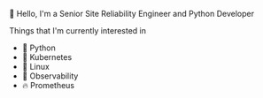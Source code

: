 👾 Hello, I'm a Senior Site Reliability Engineer and Python Developer

Things that I'm currently interested in
- 🐍 Python 
- 🐳 Kubernetes
- 🐧 Linux 
- 🔭 Observability
- 🔥 Prometheus

